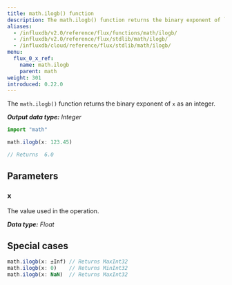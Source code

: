 ```yaml
---
title: math.ilogb() function
description: The math.ilogb() function returns the binary exponent of `x` as an integer.
aliases:
  - /influxdb/v2.0/reference/flux/functions/math/ilogb/
  - /influxdb/v2.0/reference/flux/stdlib/math/ilogb/
  - /influxdb/cloud/reference/flux/stdlib/math/ilogb/
menu:
  flux_0_x_ref:
    name: math.ilogb
    parent: math
weight: 301
introduced: 0.22.0
---
```


The `math.ilogb()` function returns the binary exponent of `x` as an integer.

_**Output data type:** Integer_

```js
import "math"

math.ilogb(x: 123.45)

// Returns  6.0
```

## Parameters

### x
The value used in the operation.

_**Data type:** Float_

## Special cases
```js
math.ilogb(x: ±Inf) // Returns MaxInt32
math.ilogb(x: 0)    // Returns MinInt32
math.ilogb(x: NaN)  // Returns MaxInt32
```
